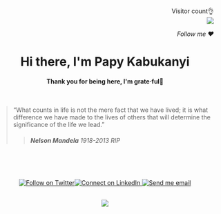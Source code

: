 <div align="right">

<p>
  Visitor count👌<br>
  <img src="https://profile-counter.glitch.me/papykabukanyi/count.svg" />
</p>
<a><em>Follow me ❤️</em></a>
</div>
<h1 align="center">Hi there, I'm Papy Kabukanyi</h1>



<h4 align="center">Thank you for being here, I'm grate·ful🤗</h4>

<br>


>“What counts in life is not the mere fact that we have lived; it is what difference we have made to the lives of others that will determine the significance of the life we lead.”
>> <h6><strong>Nelson Mandela</strong> <em>1918-2013 RIP</em></h6>

<br>
<br>



<div align="center">


<a href="">[![Follow on Twitter](https://img.shields.io/badge/Twitter-1DA1F2?style=for-the-badge&logo=twitter&logoColor=white)](https://twitter.com/kbkny)</a><a href="">[![Connect on LinkedIn](https://img.shields.io/badge/LinkedIn-0077B5?style=for-the-badge&logo=linkedin&logoColor=white&bgColor=bl)](https://www.linkedin.com/in/papykabukanyi/)</a><a href=""> [![Send me email](https://img.shields.io/badge/GitHub-100000?style=for-the-badge&logo=github&logoColor=white)](https://github.com/papykabukanyi)</a>
</div>

<br>

<div align="center" >
<img src="https://github-profile-summary-cards.vercel.app/api/cards/profile-details?username=papykabukanyi&&show_icons=true&title_color=142F43&icon_color=142F43&text_color=142F43&bg_color=FFAB4C">
</div>
